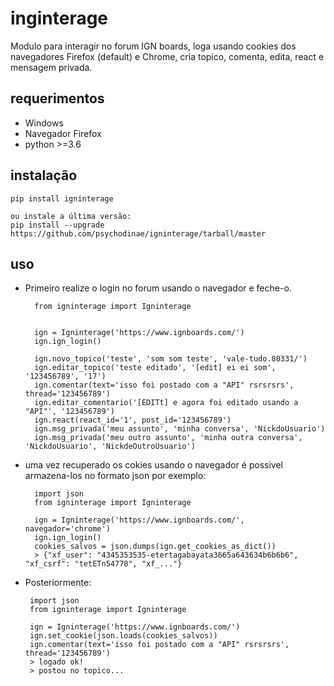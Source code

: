 
# inginterage
Modulo para interagir no forum IGN boards, loga usando cookies dos navegadores Firefox (default) e Chrome, cria topico, comenta, edita, react e mensagem privada.

## requerimentos
- Windows
- Navegador Firefox
- python >=3.6

## instalação
    pip install igninterage
    
    ou instale a última versão:
    pip install --upgrade https://github.com/psychodinae/igninterage/tarball/master

## uso
- Primeiro realize o login no forum usando o navegador e feche-o.

 
        from igninterage import Igninterage


        ign = Igninterage('https://www.ignboards.com/')
        ign.ign_login()
        
        ign.novo_topico('teste', 'som som teste', 'vale-tudo.80331/')    
        ign.editar_topico('teste editado', '[edit] ei ei som', '123456789', '17')
        ign.comentar(text='isso foi postado com a "API" rsrsrsrs', thread='123456789')
        ign.editar_comentario('[EDITt] e agora foi editado usando a "API"', '123456789')
        ign.react(react_id='1', post_id='123456789')
        ign.msg_privada('meu assunto', 'minha conversa', 'NickdoUsuario')
        ign.msg_privada('meu outro assunto', 'minha outra conversa', 'NickdoUsuario', 'NickdeOutroUsuario')
        
        
- uma vez recuperado os cokies usando o navegador é possivel armazena-los no formato json por exemplo:
 
        import json
        from igninterage import Igninterage

        ign = Igninterage('https://www.ignboards.com/', navegador='chrome')
        ign.ign_login()
        cookies_salvos = json.dumps(ign.get_cookies_as_dict())
        > {"xf_user": "4345353535-etertagabayata3665a643634b6b6b6", "xf_csrf": "tetETn54778", "xf_..."}
 
-  Posteriormente:
  
        import json
        from igninterage import Igninterage
        
        ign = Igninterage('https://www.ignboards.com/')
        ign.set_cookie(json.loads(cookies_salvos))
        ign.comentar(text='isso foi postado com a "API" rsrsrsrs', thread='123456789')
        > logado ok! 
        > postou no topico...
